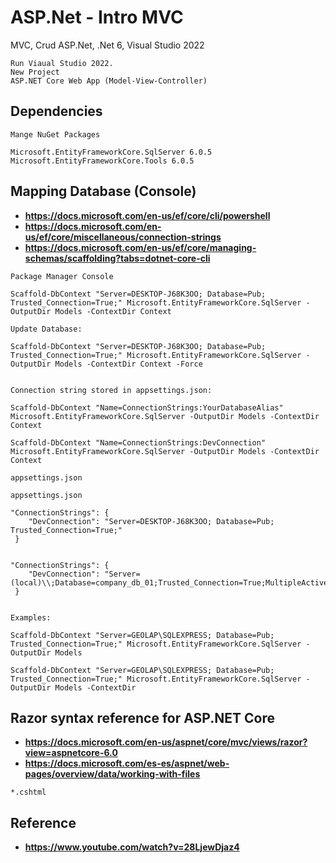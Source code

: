 # ASP.Net - Intro MVC
MVC, Crud ASP.Net, .Net 6, Visual Studio 2022

```
Run Viaual Studio 2022.
New Project
ASP.NET Core Web App (Model-View-Controller)

```

## Dependencies

```
Mange NuGet Packages

Microsoft.EntityFrameworkCore.SqlServer 6.0.5
Microsoft.EntityFrameworkCore.Tools 6.0.5

```

## Mapping Database (Console)
* **https://docs.microsoft.com/en-us/ef/core/cli/powershell**
* **https://docs.microsoft.com/en-us/ef/core/miscellaneous/connection-strings**
* **https://docs.microsoft.com/en-us/ef/core/managing-schemas/scaffolding?tabs=dotnet-core-cli**

```
Package Manager Console

Scaffold-DbContext "Server=DESKTOP-J68K3OO; Database=Pub; Trusted_Connection=True;" Microsoft.EntityFrameworkCore.SqlServer -OutputDir Models -ContextDir Context

Update Database:

Scaffold-DbContext "Server=DESKTOP-J68K3OO; Database=Pub; Trusted_Connection=True;" Microsoft.EntityFrameworkCore.SqlServer -OutputDir Models -ContextDir Context -Force


Connection string stored in appsettings.json:

Scaffold-DbContext "Name=ConnectionStrings:YourDatabaseAlias" Microsoft.EntityFrameworkCore.SqlServer -OutputDir Models -ContextDir Context

Scaffold-DbContext "Name=ConnectionStrings:DevConnection" Microsoft.EntityFrameworkCore.SqlServer -OutputDir Models -ContextDir Context

appsettings.json

appsettings.json

"ConnectionStrings": {
    "DevConnection": "Server=DESKTOP-J68K3OO; Database=Pub; Trusted_Connection=True;"
 }
 

"ConnectionStrings": {
    "DevConnection": "Server=(local)\\;Database=company_db_01;Trusted_Connection=True;MultipleActiveResultSets=True"
 }
 

Examples:

Scaffold-DbContext "Server=GEOLAP\SQLEXPRESS; Database=Pub; Trusted_Connection=True;" Microsoft.EntityFrameworkCore.SqlServer -OutputDir Models

Scaffold-DbContext "Server=GEOLAP\SQLEXPRESS; Database=Pub; Trusted_Connection=True;" Microsoft.EntityFrameworkCore.SqlServer -OutputDir Models -ContextDir

```

## Razor syntax reference for ASP.NET Core
* **https://docs.microsoft.com/en-us/aspnet/core/mvc/views/razor?view=aspnetcore-6.0**
* **https://docs.microsoft.com/es-es/aspnet/web-pages/overview/data/working-with-files**

```
*.cshtml
```


## Reference
* **https://www.youtube.com/watch?v=28LjewDjaz4**

